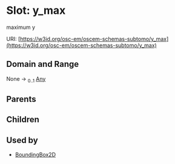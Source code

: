 
# Slot: y_max

maximum y

URI: [https://w3id.org/osc-em/oscem-schemas-subtomo/y_max](https://w3id.org/osc-em/oscem-schemas-subtomo/y_max)


## Domain and Range

None &#8594;  <sub>0..1</sub> [Any](Any.md)

## Parents


## Children


## Used by

 * [BoundingBox2D](BoundingBox2D.md)
